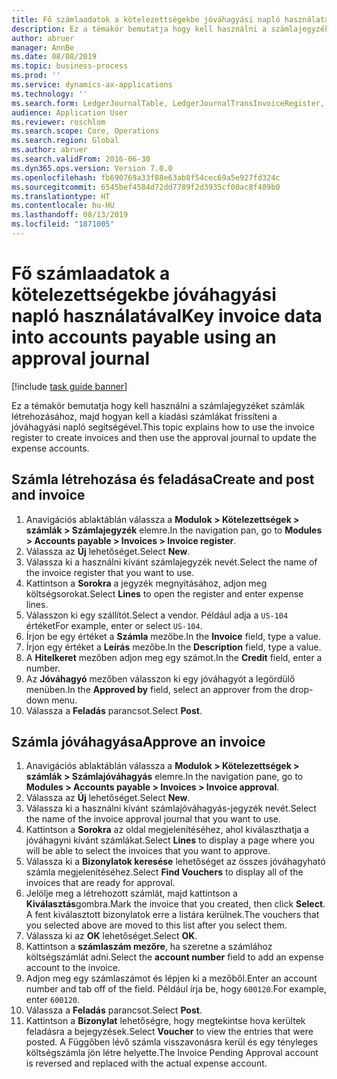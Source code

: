 ```yaml
---
title: Fő számlaadatok a kötelezettségekbe jóváhagyási napló használatával
description: Ez a témakör bemutatja hogy kell használni a számlajegyzéket számlák létrehozásához, majd hogyan kell a kiadási számlákat frissíteni a jóváhagyási napló segítségével.
author: abruer
manager: AnnBe
ms.date: 08/08/2019
ms.topic: business-process
ms.prod: ''
ms.service: dynamics-ax-applications
ms.technology: ''
ms.search.form: LedgerJournalTable, LedgerJournalTransInvoiceRegister, HcmWorkerLookUp, LedgerJournalTransApprove, LedgerJournalTransApproveFetchVouchers, LedgerTransVoucher
audience: Application User
ms.reviewer: roschlom
ms.search.scope: Core, Operations
ms.search.region: Global
ms.author: abruer
ms.search.validFrom: 2016-06-30
ms.dyn365.ops.version: Version 7.0.0
ms.openlocfilehash: fb690769a33f88e63ab8f54cec69a5e927fd324c
ms.sourcegitcommit: 6545bef4584d72dd7789f2d3935cf00ac8f489b0
ms.translationtype: HT
ms.contentlocale: hu-HU
ms.lasthandoff: 08/13/2019
ms.locfileid: "1871005"
---
```

# <a name="key-invoice-data-into-accounts-payable-using-an-approval-journal"></a><span data-ttu-id="37ab1-103">Fő számlaadatok a kötelezettségekbe jóváhagyási napló használatával</span><span class="sxs-lookup"><span data-stu-id="37ab1-103">Key invoice data into accounts payable using an approval journal</span></span>

[!include [task guide banner](../../includes/task-guide-banner.md)]

<span data-ttu-id="37ab1-104">Ez a témakör bemutatja hogy kell használni a számlajegyzéket számlák létrehozásához, majd hogyan kell a kiadási számlákat frissíteni a jóváhagyási napló segítségével.</span><span class="sxs-lookup"><span data-stu-id="37ab1-104">This topic explains how to use the invoice register to create invoices and then use the approval journal to update the expense accounts.</span></span>

## <a name="create-and-post-and-invoice"></a><span data-ttu-id="37ab1-105">Számla létrehozása és feladása</span><span class="sxs-lookup"><span data-stu-id="37ab1-105">Create and post and invoice</span></span>
1. <span data-ttu-id="37ab1-106">Anavigációs ablaktáblán válassza a **Modulok > Kötelezettségek > számlák > Számlajegyzék** elemre.</span><span class="sxs-lookup"><span data-stu-id="37ab1-106">In the navigation pan, go to **Modules > Accounts payable > Invoices > Invoice register**.</span></span>
2. <span data-ttu-id="37ab1-107">Válassza az **Új** lehetőséget.</span><span class="sxs-lookup"><span data-stu-id="37ab1-107">Select **New**.</span></span>
3. <span data-ttu-id="37ab1-108">Válassza ki a használni kívánt számlajegyzék nevét.</span><span class="sxs-lookup"><span data-stu-id="37ab1-108">Select the name of the invoice register that you want to use.</span></span>
4. <span data-ttu-id="37ab1-109">Kattintson a **Sorokra** a jegyzék megnyitásához, adjon meg költségsorokat.</span><span class="sxs-lookup"><span data-stu-id="37ab1-109">Select **Lines** to open the register and enter expense lines.</span></span>
5. <span data-ttu-id="37ab1-110">Válasszon ki egy szállítót.</span><span class="sxs-lookup"><span data-stu-id="37ab1-110">Select a vendor.</span></span> <span data-ttu-id="37ab1-111">Például adja a `US-104` értéket</span><span class="sxs-lookup"><span data-stu-id="37ab1-111">For example, enter or select `US-104`.</span></span>
6. <span data-ttu-id="37ab1-112">Írjon be egy értéket a **Számla** mezőbe.</span><span class="sxs-lookup"><span data-stu-id="37ab1-112">In the **Invoice** field, type a value.</span></span>
7. <span data-ttu-id="37ab1-113">Írjon egy értéket a **Leírás** mezőbe.</span><span class="sxs-lookup"><span data-stu-id="37ab1-113">In the **Description** field, type a value.</span></span>
8. <span data-ttu-id="37ab1-114">A **Hitelkeret** mezőben adjon meg egy számot.</span><span class="sxs-lookup"><span data-stu-id="37ab1-114">In the **Credit** field, enter a number.</span></span>
9. <span data-ttu-id="37ab1-115">Az **Jóváhagyó** mezőben válasszon ki egy jóváhagyót a legördülő menüben.</span><span class="sxs-lookup"><span data-stu-id="37ab1-115">In the **Approved by** field, select an approver from the drop-down menu.</span></span>
10. <span data-ttu-id="37ab1-116">Válassza a **Feladás** parancsot.</span><span class="sxs-lookup"><span data-stu-id="37ab1-116">Select **Post**.</span></span>

## <a name="approve-an-invoice"></a><span data-ttu-id="37ab1-117">Számla jóváhagyása</span><span class="sxs-lookup"><span data-stu-id="37ab1-117">Approve an invoice</span></span>
1. <span data-ttu-id="37ab1-118">Anavigációs ablaktáblán válassza a **Modulok > Kötelezettségek > számlák > Számlajóváhagyás** elemre.</span><span class="sxs-lookup"><span data-stu-id="37ab1-118">In the navigation pane, go to **Modules > Accounts payable > Invoices > Invoice approval**.</span></span>
2. <span data-ttu-id="37ab1-119">Válassza az **Új** lehetőséget.</span><span class="sxs-lookup"><span data-stu-id="37ab1-119">Select **New**.</span></span>
3. <span data-ttu-id="37ab1-120">Válassza ki a használni kívánt számlajóváhagyás-jegyzék nevét.</span><span class="sxs-lookup"><span data-stu-id="37ab1-120">Select the name of the invoice approval journal that you want to use.</span></span>
4. <span data-ttu-id="37ab1-121">Kattintson a **Sorokra** az oldal megjelenítéséhez, ahol kiválaszthatja a jóváhagyni kívánt számlákat.</span><span class="sxs-lookup"><span data-stu-id="37ab1-121">Select **Lines** to display a page where you will be able to select the invoices that you want to approve.</span></span>
5. <span data-ttu-id="37ab1-122">Válassza ki a **Bizonylatok keresése** lehetőséget az összes jóváhagyható számla megjelenítéséhez.</span><span class="sxs-lookup"><span data-stu-id="37ab1-122">Select **Find Vouchers** to display all of the invoices that are ready for approval.</span></span>
6. <span data-ttu-id="37ab1-123">Jelölje meg a létrehozott számlát, majd kattintson a **Kiválasztás**gombra.</span><span class="sxs-lookup"><span data-stu-id="37ab1-123">Mark the invoice that you created, then click **Select**.</span></span> <span data-ttu-id="37ab1-124">A fent kiválasztott bizonylatok erre a listára kerülnek.</span><span class="sxs-lookup"><span data-stu-id="37ab1-124">The vouchers that you selected above are moved to this list after you select them.</span></span>  
7. <span data-ttu-id="37ab1-125">Válassza ki az **OK** lehetőséget.</span><span class="sxs-lookup"><span data-stu-id="37ab1-125">Select **OK**.</span></span>
8. <span data-ttu-id="37ab1-126">Kattintson a **számlaszám mezőre**, ha szeretne a számlához költségszámlát adni.</span><span class="sxs-lookup"><span data-stu-id="37ab1-126">Select the **account number** field to add an expense account to the invoice.</span></span>
9. <span data-ttu-id="37ab1-127">Adjon meg egy számlaszámot és lépjen ki a mezőből.</span><span class="sxs-lookup"><span data-stu-id="37ab1-127">Enter an account number and tab off of the field.</span></span> <span data-ttu-id="37ab1-128">Például írja be, hogy `600120`.</span><span class="sxs-lookup"><span data-stu-id="37ab1-128">For example, enter `600120`.</span></span>
10. <span data-ttu-id="37ab1-129">Válassza a **Feladás** parancsot.</span><span class="sxs-lookup"><span data-stu-id="37ab1-129">Select **Post**.</span></span>
11. <span data-ttu-id="37ab1-130">Kattintson a **Bizonylat** lehetőségre, hogy megtekintse hova kerültek feladásra a bejegyzések.</span><span class="sxs-lookup"><span data-stu-id="37ab1-130">Select **Voucher** to view the entries that were posted.</span></span> <span data-ttu-id="37ab1-131">A Függőben lévő számla visszavonásra kerül és egy tényleges költségszámla jön létre helyette.</span><span class="sxs-lookup"><span data-stu-id="37ab1-131">The Invoice Pending Approval account is reversed and replaced with the actual expense account.</span></span>  

